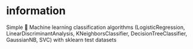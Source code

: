 
# information
Simple 🤖 Machine learning classification algorithms (LogisticRegression, LinearDiscriminantAnalysis, KNeighborsClassifier, DecisionTreeClassifier, GaussianNB, SVC) with sklearn test datasets
